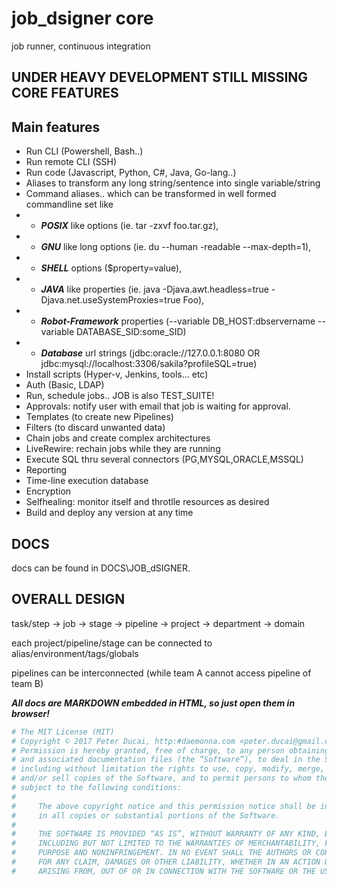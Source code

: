 # job_dsigner core
job runner, continuous integration

## UNDER HEAVY DEVELOPMENT STILL MISSING CORE FEATURES

## Main features

- Run CLI (Powershell, Bash..)
- Run remote CLI (SSH)
- Run code (Javascript, Python, C#, Java, Go-lang..)
- Aliases to transform any long string/sentence into single variable/string
- Command aliases.. 
  which can be transformed in well formed commandline set like
 - - ***POSIX*** like options (ie. tar -zxvf foo.tar.gz), 
 - - ***GNU*** like long options (ie. du --human -readable --max-depth=1), 
 - - ***SHELL*** options ($property=value), 
 - - ***JAVA*** like properties (ie. java -Djava.awt.headless=true - Djava.net.useSystemProxies=true Foo), 
 - - ***Robot-Framework*** properties (--variable DB_HOST:dbservername --variable DATABASE_SID:some_SID) 
 - - ***Database*** url strings (jdbc:oracle://127.0.0.1:8080 OR jdbc:mysql://localhost:3306/sakila?profileSQL=true)
- Install scripts (Hyper-v, Jenkins, tools... etc)
- Auth (Basic, LDAP)
- Run, schedule jobs.. JOB is also TEST_SUITE!
- Approvals: notify user with email that job is waiting for approval.
- Templates (to create new Pipelines)
- Filters (to discard unwanted data)
- Chain jobs and create complex architectures
- LiveRewire: rechain jobs while they are running
- Execute SQL thru several connectors (PG,MYSQL,ORACLE,MSSQL)
- Reporting
- Time-line execution database
- Encryption
- Selfhealing: monitor itself and throtlle resources as desired
- Build and deploy any version at any time

## DOCS

docs can be found in DOCS\JOB_dSIGNER.


## OVERALL DESIGN

task/step -> job -> stage -> pipeline -> project -> department -> domain

each project/pipeline/stage can be connected to alias/environment/tags/globals

pipelines can be interconnected (while team A cannot access pipeline of team B)

***All docs are MARKDOWN embedded in HTML, so just open them in browser!***

```bash
# The MIT License (MIT)
# Copyright © 2017 Peter Ducai, http:#daemonna.com <peter.ducai@gmail.com>
# Permission is hereby granted, free of charge, to any person obtaining a copy of this software
# and associated documentation files (the “Software”), to deal in the Software without restriction,
# including without limitation the rights to use, copy, modify, merge, publish, distribute, sublicense,
# and/or sell copies of the Software, and to permit persons to whom the Software is furnished to do so,
# subject to the following conditions:
#
#     The above copyright notice and this permission notice shall be included
#     in all copies or substantial portions of the Software.
#
#     THE SOFTWARE IS PROVIDED “AS IS”, WITHOUT WARRANTY OF ANY KIND, EXPRESS OR IMPLIED,
#     INCLUDING BUT NOT LIMITED TO THE WARRANTIES OF MERCHANTABILITY, FITNESS FOR A PARTICULAR
#     PURPOSE AND NONINFRINGEMENT. IN NO EVENT SHALL THE AUTHORS OR COPYRIGHT HOLDERS BE LIABLE
#     FOR ANY CLAIM, DAMAGES OR OTHER LIABILITY, WHETHER IN AN ACTION OF CONTRACT, TORT OR OTHERWISE,
#     ARISING FROM, OUT OF OR IN CONNECTION WITH THE SOFTWARE OR THE USE OR OTHER DEALINGS IN THE SOFTWARE
```